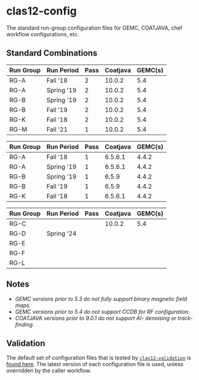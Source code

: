 # clas12-config

The standard run-group configuration files for GEMC, COATJAVA, chef workflow configurations, etc.

## Standard Combinations

| Run Group | Run Period     | Pass | Coatjava | GEMC(s) |
|-----------|------------|------|----------|---------|
| RG-A      | Fall '18   | 2    | 10.0.2   | 5.4     |
| RG-A      | Spring '19 | 2    | 10.0.2   | 5.4  |
| RG-B      | Spring '19 | 2    | 10.0.2   | 5.4  |
| RG-B      | Fall '19   | 2    | 10.0.2   | 5.4  |
| RG-K      | Fall '18   | 2    | 10.0.2   | 5.4  |
| RG-M      | Fall '21   | 1    | 10.0.2   | 5.4  |

| Run Group | Run Period     | Pass | Coatjava | GEMC(s) |
|-----------|------------|------|------------------|-----------------|
| RG-A      | Fall '18   | 1    | 6.5.6.1          | 4.4.2           |
| RG-A      | Spring '19 | 1    | 6.5.6.1          | 4.4.2           |
| RG-B      | Spring '19 | 1    | 6.5.9            | 4.4.2           |
| RG-B      | Fall '19   | 1    | 6.5.9            | 4.4.2           |
| RG-K      | Fall '18   | 1    | 6.5.6.1          | 4.4.2           |

| Run Group | Run Period | Pass | Coatjava | GEMC(s) |
|-----------|--------|------|------------------|-----------------|
| RG-C      |        |      | 10.0.2           | 5.4             |
| RG-D      | Spring '24  |      |                  |                 |
| RG-E      |        |      |                  |                 |
| RG-F      |        |      |                  |                 |
| RG-L      |        |      |                  |                 |

## Notes

* _GEMC versions prior to 5.3 do not fully support binary magnetic field maps._
* _GEMC versions prior to 5.4 do not support CCDB for RF configuration._
* _COATJAVA versions prior to 9.0.1 do not support AI- denoising or track-finding._

## Validation

The default set of configuration files that is tested by [`clas12-validation`](https://www.github.com/JeffersonLab/clas12-validation) is [found here](.github/ci_config_files.json). The latest version of each configuration file is used, unless overridden by the caller workflow.
